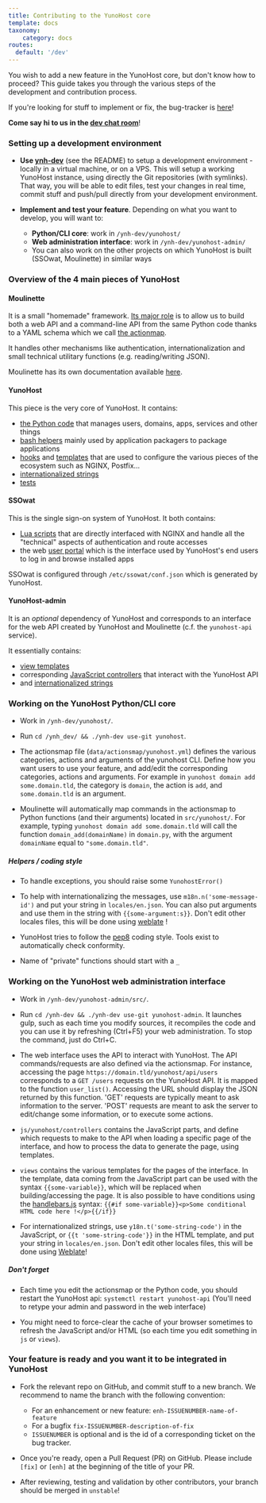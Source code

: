 ```yaml
---
title: Contributing to the YunoHost core
template: docs
taxonomy:
    category: docs
routes:
  default: '/dev'
---
```


You wish to add a new feature in the YunoHost core, but don't know how to
proceed? This guide takes you through the various steps of the development and
contribution process. 

If you're looking for stuff to implement or fix, the bug-tracker is 
[here](https://github.com/YunoHost/issues/issues)!

**Come say hi to us in the [dev chat room](/chat_rooms)**!

### Setting up a development environment

- **Use [ynh-dev](https://github.com/YunoHost/ynh-dev)** (see the README) to
  setup a development environment - locally in a virtual machine, or on a VPS.
  This will setup a working YunoHost instance, using directly the Git repositories
  (with symlinks). That way, you will be able to edit files, test your changes in real
  time, commit stuff and push/pull directly from your development environment.

- **Implement and test your feature**. Depending on what you want to develop, you
  will want to:
   - **Python/CLI core**: work in `/ynh-dev/yunohost/`
   - **Web administration interface**: work in `/ynh-dev/yunohost-admin/`
   - You can also work on the other projects on which YunoHost is built 
     (SSOwat, Moulinette) in similar ways

### Overview of the 4 main pieces of YunoHost

#### Moulinette

It is a small "homemade" framework. [Its major role](https://moulinette.readthedocs.io/en/latest/actionsmap.html) 
is to allow us to build both a web API and a command-line API from the same 
Python code thanks to a YAML schema which we call 
[the actionmap](https://github.com/YunoHost/yunohost/blob/dev/share/actionsmap.yml).

It handles other mechanisms like authentication, internationalization and
small technical utilitary functions (e.g. reading/writing JSON).

Moulinette has its own documentation available [here](https://moulinette.readthedocs.io/en/latest/).

#### YunoHost

This piece is the very core of YunoHost. It contains:
- [the Python code](https://github.com/YunoHost/yunohost/tree/dev/src) that manages users, domains, apps, services and other things
- [bash helpers](https://github.com/YunoHost/yunohost/tree/dev/helpers) mainly used by application packagers to package applications
- [hooks](https://github.com/YunoHost/yunohost/tree/dev/hooks) and [templates](https://github.com/YunoHost/yunohost/tree/dev/conf) that are used to configure the various pieces of the ecosystem such as NGINX, Postfix...
- [internationalized strings](https://github.com/YunoHost/yunohost/tree/dev/locales)
- [tests](https://github.com/YunoHost/yunohost/tree/dev/tests)

#### SSOwat

This is the single sign-on system of YunoHost. It both contains:
- [Lua scripts](https://github.com/YunoHost/ssowat) that are directly interfaced with NGINX and handle all the "technical" aspects of authentication and route accesses
- the web [user portal](https://github.com/YunoHost/SSOwat/tree/dev/portal) which is the interface used by YunoHost's end users to log in and browse installed apps

SSOwat is configured through `/etc/ssowat/conf.json` which is generated by YunoHost.

#### YunoHost-admin

It is an *optional* dependency of YunoHost and corresponds to an interface for the web API created by YunoHost and Moulinette (c.f. the `yunohost-api` service).

It essentially contains:
- [view templates](https://github.com/YunoHost/yunohost-admin/tree/dev/app/src/views)
- corresponding [JavaScript controllers](https://github.com/YunoHost/yunohost-admin/tree/dev/src/js/yunohost/controllers) that interact with the YunoHost API
- and [internationalized strings](https://github.com/YunoHost/yunohost-admin/tree/dev/app/src/i18n/locales)

### Working on the YunoHost Python/CLI core

- Work in `/ynh-dev/yunohost/`.

- Run `cd /ynh_dev/ && ./ynh-dev use-git yunohost`.

- The actionsmap file (`data/actionsmap/yunohost.yml`) defines the various
  categories, actions and arguments of the yunohost CLI. Define how you want
  users to use your feature, and add/edit the corresponding categories, actions
  and arguments. For example in `yunohost domain add some.domain.tld`, the
  category is `domain`, the action is `add`, and `some.domain.tld` is an
  argument.

- Moulinette will automatically map commands in the actionsmap to Python
  functions (and their arguments) located in `src/yunohost/`. For example, typing
  `yunohost domain add some.domain.tld` will call the function
  `domain_add(domainName)` in `domain.py`, with the argument `domainName` equal
  to `"some.domain.tld"`.

##### Helpers / coding style

- To handle exceptions, you should raise some `YunohostError()`

- To help with internationalizing the messages, use `m18n.n('some-message-id')`
  and put your string in `locales/en.json`. You can also put arguments and use
  them in the string with `{{some-argument:s}}`. Don't edit other locales files,
  this will be done using [weblate](https://translate.yunohost.org/) !

- YunoHost tries to follow the [pep8](http://pep8.org/) coding style. Tools
  exist to automatically check conformity.

- Name of "private" functions should start with a `_`

### Working on the YunoHost web administration interface

- Work in `/ynh-dev/yunohost-admin/src/`.

- Run `cd /ynh-dev && ./ynh-dev use-git yunohost-admin`. It launches gulp, such as each 
  time you modify sources, it recompiles the code and you can use it by 
  refreshing (Ctrl+F5) your web administration. To stop the command, just do Ctrl+C.

- The web interface uses the API to interact with YunoHost. The API
  commands/requests are also defined via the actionsmap. For instance, accessing
  the page `https://domain.tld/yunohost/api/users` corresponds to a `GET
  /users` requests on the YunoHost API. It is mapped to the function
  `user_list()`. Accessing the URL should display the JSON returned by this
  function. 'GET' requests are typically meant to ask information to the server.
  'POST' requests are meant to ask the server to edit/change some information,
  or to execute some actions.

- `js/yunohost/controllers` contains the JavaScript parts,
  and define which requests to make to the API when loading a specific page of
  the interface, and how to process the data to generate the page, using
  templates.

- `views` contains the various templates for the pages of the interface. In the
  template, data coming from the JavaScript part can be used with the syntax
  `{{some-variable}}`, which will be replaced when building/accessing the page.
  It is also possible to have conditions using the
  [handlebars.js](http://handlebarsjs.com) syntax: `{{#if
  some-variable}}<p>Some conditional HTML code here !</p>{{/if}}`

- For internationalized strings, use `y18n.t('some-string-code')` in the
  JavaScript, or `{{t 'some-string-code'}}` in the HTML template, and put your
  string in `locales/en.json`. Don't edit other locales files,
  this will be done using [Weblate](https://translate.yunohost.org/)!

##### Don't forget

- Each time you edit the actionsmap or the Python code, you should restart the YunoHost api:
  `systemctl restart yunohost-api`
  (You'll need to retype your admin and password in the web interface)

- You might need to force-clear the cache of your browser sometimes to refresh 
  the JavaScript and/or HTML (so each time you edit something in `js` or `views`).


### Your feature is ready and you want it to be integrated in YunoHost

- Fork the relevant repo on GitHub, and commit stuff to a new branch. We recommend
  to name the branch with the following convention:
  - For an enhancement or new feature: `enh-ISSUENUMBER-name-of-feature`
  - For a bugfix `fix-ISSUENUMBER-description-of-fix`
  - `ISSUENUMBER` is optional and is the id of a corresponding ticket on the bug tracker.

- Once you're ready, open a Pull Request (PR) on GitHub. Please include `[fix]` or 
  `[enh]` at the beginning of the title of your PR.

- After reviewing, testing and validation by other contributors, your branch
should be merged in `unstable`!

